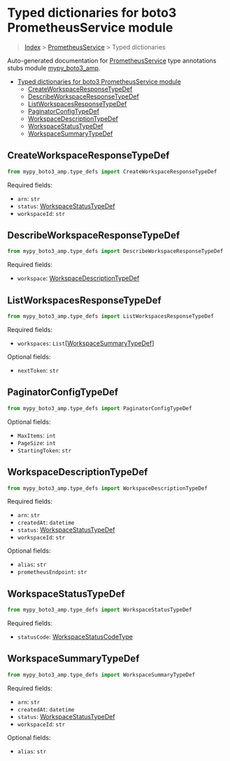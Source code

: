 # Typed dictionaries for boto3 PrometheusService module

> [Index](..) > [PrometheusService](.) > Typed dictionaries

Auto-generated documentation for
[PrometheusService](https://boto3.amazonaws.com/v1/documentation/api/1.17.75/reference/services/amp.html#PrometheusService)
type annotations stubs module
[mypy_boto3_amp](https://pypi.org/project/mypy-boto3-amp/).

- [Typed dictionaries for boto3 PrometheusService module](#typed-dictionaries-for-boto3-prometheusservice-module)
  - [CreateWorkspaceResponseTypeDef](#createworkspaceresponsetypedef)
  - [DescribeWorkspaceResponseTypeDef](#describeworkspaceresponsetypedef)
  - [ListWorkspacesResponseTypeDef](#listworkspacesresponsetypedef)
  - [PaginatorConfigTypeDef](#paginatorconfigtypedef)
  - [WorkspaceDescriptionTypeDef](#workspacedescriptiontypedef)
  - [WorkspaceStatusTypeDef](#workspacestatustypedef)
  - [WorkspaceSummaryTypeDef](#workspacesummarytypedef)

## CreateWorkspaceResponseTypeDef

```python
from mypy_boto3_amp.type_defs import CreateWorkspaceResponseTypeDef
```

Required fields:

- `arn`: `str`
- `status`: [WorkspaceStatusTypeDef](./type_defs.md#workspacestatustypedef)
- `workspaceId`: `str`

## DescribeWorkspaceResponseTypeDef

```python
from mypy_boto3_amp.type_defs import DescribeWorkspaceResponseTypeDef
```

Required fields:

- `workspace`:
  [WorkspaceDescriptionTypeDef](./type_defs.md#workspacedescriptiontypedef)

## ListWorkspacesResponseTypeDef

```python
from mypy_boto3_amp.type_defs import ListWorkspacesResponseTypeDef
```

Required fields:

- `workspaces`:
  `List`\[[WorkspaceSummaryTypeDef](./type_defs.md#workspacesummarytypedef)\]

Optional fields:

- `nextToken`: `str`

## PaginatorConfigTypeDef

```python
from mypy_boto3_amp.type_defs import PaginatorConfigTypeDef
```

Optional fields:

- `MaxItems`: `int`
- `PageSize`: `int`
- `StartingToken`: `str`

## WorkspaceDescriptionTypeDef

```python
from mypy_boto3_amp.type_defs import WorkspaceDescriptionTypeDef
```

Required fields:

- `arn`: `str`
- `createdAt`: `datetime`
- `status`: [WorkspaceStatusTypeDef](./type_defs.md#workspacestatustypedef)
- `workspaceId`: `str`

Optional fields:

- `alias`: `str`
- `prometheusEndpoint`: `str`

## WorkspaceStatusTypeDef

```python
from mypy_boto3_amp.type_defs import WorkspaceStatusTypeDef
```

Required fields:

- `statusCode`:
  [WorkspaceStatusCodeType](./literals.md#workspacestatuscodetype)

## WorkspaceSummaryTypeDef

```python
from mypy_boto3_amp.type_defs import WorkspaceSummaryTypeDef
```

Required fields:

- `arn`: `str`
- `createdAt`: `datetime`
- `status`: [WorkspaceStatusTypeDef](./type_defs.md#workspacestatustypedef)
- `workspaceId`: `str`

Optional fields:

- `alias`: `str`

